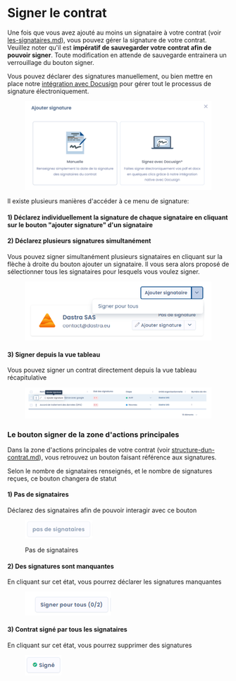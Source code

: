 # Signer le contrat

Une fois que vous avez ajouté au moins un signataire  à votre contrat (voir [les-signataires.md](les-signataires.md "mention")), vous pouvez gérer la signature de votre contrat. Veuillez noter qu'il est **impératif de sauvegarder votre contrat afin de pouvoir signer**. Toute modification en attende de sauvegarde entrainera un verrouillage du bouton signer.

Vous pouvez déclarer des signatures manuellement, ou bien mettre en place notre [intégration avec Docusign](integration-avec-docusign.md) pour gérer tout le processus de signature électroniquement.

<figure><img src="../../.gitbook/assets/image (356).png" alt=""><figcaption></figcaption></figure>

Il existe plusieurs manières d'accéder à ce menu de signature:

#### 1) Déclarez individuellement la signature de chaque signataire en cliquant sur le bouton "ajouter signature" d'un signataire

#### 2) Déclarez plusieurs signatures simultanément

Vous pouvez signer simultanément plusieurs signataires en cliquant sur la flèche à droite du bouton ajouter un signataire. Il vous sera alors proposé de sélectionner tous les signataires pour lesquels vous voulez signer.

<figure><img src="../../.gitbook/assets/image (357).png" alt=""><figcaption></figcaption></figure>

#### 3) Signer depuis la vue tableau

Vous pouvez signer un contrat directement depuis la vue tableau récapitulative

<figure><img src="../../.gitbook/assets/image (359).png" alt=""><figcaption></figcaption></figure>

### Le bouton signer de la zone d'actions principales

Dans la zone d'actions principales de votre contrat (voir [structure-dun-contrat.md](structure-dun-contrat.md "mention")), vous retrouvez un bouton faisant référence aux signatures.&#x20;

Selon le nombre de signataires renseignés, et le nombre de signatures reçues, ce bouton changera de statut

#### 1) Pas de signataires

Déclarez des signataires afin de pouvoir interagir avec ce bouton

<figure><img src="../../.gitbook/assets/image (339).png" alt=""><figcaption><p>Pas de signataires</p></figcaption></figure>

#### 2) Des signatures sont manquantes

En cliquant sur cet état, vous pourrez déclarer les signatures manquantes

<figure><img src="../../.gitbook/assets/image (337).png" alt=""><figcaption></figcaption></figure>

#### 3) Contrat signé par tous les signataires

En cliquant sur cet état, vous pourrez supprimer des signatures

<figure><img src="../../.gitbook/assets/image (338).png" alt=""><figcaption></figcaption></figure>
